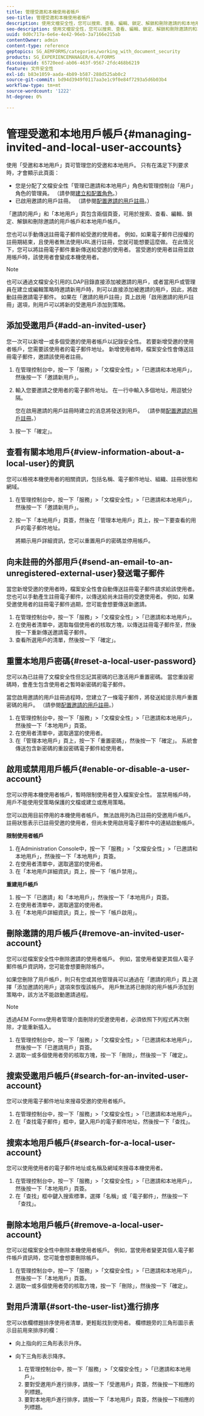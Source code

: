 ```yaml
---
title: 管理受邀和本機使用者帳戶
seo-title: 管理受邀和本機使用者帳戶
description: 使用文檔安全性，您可以搜索、查看、編輯、鎖定、解鎖和刪除邀請的和本地用戶帳戶。
seo-description: 使用文檔安全性，您可以搜索、查看、編輯、鎖定、解鎖和刪除邀請的和本地用戶帳戶。
uuid: 0d0c717a-6e6e-4e42-96eb-3a7166e215ab
contentOwner: admin
content-type: reference
geptopics: SG_AEMFORMS/categories/working_with_document_security
products: SG_EXPERIENCEMANAGER/6.4/FORMS
discoiquuid: 65720eed-ab06-463f-9567-2fdc468b6219
feature: 文件安全性
exl-id: b83e1059-aada-4b89-b587-288d525ab0c2
source-git-commit: bd94d3949f0117aa3e1c9f0e84f7293a5d6b03b4
workflow-type: tm+mt
source-wordcount: '1222'
ht-degree: 0%

---
```


# 管理受邀和本地用戶帳戶{#managing-invited-and-local-user-accounts}

使用「受邀和本地用戶」頁可管理您的受邀和本地用戶。 只有在滿足下列要求時，才會顯示此頁面：

* 您是分配了文檔安全性「管理已邀請和本地用戶」角色和管理控制台「用戶」角色的管理員。 （請參閱[建立和配置角色](/help/forms/using/admin-help/creating-configuring-roles.md#creating-and-configuring-roles)。）
* 已啟用邀請的用戶註冊。 （請參閱[配置邀請的用戶註冊](/help/forms/using/admin-help/configuring-client-server-options.md#configuring-invited-user-registration)。）

「邀請的用戶」和「本地用戶」頁包含兩個頁簽，可用於搜索、查看、編輯、鎖定、解鎖和刪除邀請的用戶帳戶和本地用戶帳戶。

您也可以手動傳送註冊電子郵件給受邀的使用者。 例如，如果電子郵件已授權的註冊期結束，且使用者無法使用URL進行註冊，您就可能想要這麼做。 在此情況下，您可以將註冊電子郵件重新傳送給受邀的使用者。 當受邀的使用者註冊並啟用帳戶時，該使用者會變成本機使用者。

>[!NOTE]
>
>也可以通過文檔安全引用的LDAP目錄直接添加被邀請的用戶，或者當用戶或管理員在建立或編輯策略時邀請新用戶時，則可以直接添加被邀請的用戶，因此，將啟動註冊邀請電子郵件。 如果在「邀請的用戶註冊」頁上啟用「啟用邀請的用戶註冊」選項，則用戶可以將新的受邀用戶添加到策略。

## 添加受邀用戶{#add-an-invited-user}

您一次可以新增一或多個受邀的使用者帳戶以記錄安全性。 若要新增受邀的使用者帳戶，您需要該使用者的電子郵件地址。 新增使用者時，檔案安全性會傳送註冊電子郵件，邀請該使用者註冊。

1. 在管理控制台中，按一下「服務」>「文檔安全性」>「已邀請和本地用戶」，然後按一下「邀請新用戶」。
1. 輸入您要邀請之使用者的電子郵件地址。 在一行中輸入多個地址，用逗號分隔。

   您在啟用邀請的用戶註冊時建立的消息將發送到用戶。 （請參閱[配置邀請的用戶註冊](/help/forms/using/admin-help/configuring-client-server-options.md#configuring-invited-user-registration)。）

1. 按一下「確定」。

## 查看有關本地用戶{#view-information-about-a-local-user}的資訊

您可以檢視本機使用者的相關資訊，包括名稱、電子郵件地址、組織、註冊狀態和網域。

1. 在管理控制台中，按一下「服務」>「文檔安全性」>「已邀請和本地用戶」，然後按一下「邀請新用戶」。
1. 按一下「本地用戶」頁簽，然後在「管理本地用戶」頁上，按一下要查看的用戶的電子郵件地址。

   將顯示用戶詳細資訊，您可以重置用戶的密碼並停用帳戶。

## 向未註冊的外部用戶{#send-an-email-to-an-unregistered-external-user}發送電子郵件

當您新增受邀的使用者時，檔案安全性會自動傳送註冊電子郵件請求給該使用者。 您也可以手動產生註冊電子郵件，以傳送給尚未註冊的受邀使用者。 例如，如果受邀使用者的註冊電子郵件過期，您可能會想要傳送新邀請。

1. 在管理控制台中，按一下「服務」>「文檔安全性」>「已邀請和本地用戶」。
1. 在使用者清單中，選取每個使用者的核取方塊，以傳送註冊電子郵件至，然後按一下重新傳送邀請電子郵件。
1. 查看所選用戶的清單，然後按一下「確定」。

## 重置本地用戶密碼{#reset-a-local-user-password}

您可以為已註冊了文檔安全性但忘記其密碼的已激活用戶重置密碼。 當您重設密碼時，會產生包含使用者之暫時新密碼的電子郵件。

當您啟用邀請的用戶註冊過程時，您建立了一條電子郵件，將發送給提示用戶重置密碼的用戶。 （請參閱[配置邀請的用戶註冊](/help/forms/using/admin-help/configuring-client-server-options.md#configuring-invited-user-registration)。）

1. 在管理控制台中，按一下「服務」>「文檔安全性」>「已邀請和本地用戶」，然後按一下「本地用戶」頁簽。
1. 在使用者清單中，選取適當的使用者。
1. 在「管理本地用戶」頁上，按一下「重置密碼」，然後按一下「確定」。 系統會傳送包含新密碼的重設密碼電子郵件給使用者。

## 啟用或禁用用戶帳戶{#enable-or-disable-a-user-account}

您可以停用本機使用者帳戶，暫時限制使用者登入檔案安全性。 當禁用帳戶時，用戶不能使用受策略保護的文檔或建立或應用策略。

您可以啟用目前停用的本機使用者帳戶。 無法啟用列為已註冊的受邀用戶帳戶。 註冊狀態表示已註冊受邀的使用者，但尚未使用啟用電子郵件中的連結啟動帳戶。

**限制使用者帳戶**

1. 在Administration Console中，按一下「服務」>「文檔安全性」>「已邀請和本地用戶」，然後按一下「本地用戶」頁簽。
1. 在使用者清單中，選取適當的使用者。
1. 在「本地用戶詳細資訊」頁上，按一下「帳戶禁用」。

**重建用戶帳戶**

1. 按一下「已邀請」和「本地用戶」，然後按一下「本地用戶」頁簽。
1. 在使用者清單中，選取適當的使用者。
1. 在「本地用戶詳細資訊」頁上，按一下「帳戶啟用」。

## 刪除邀請的用戶帳戶{#remove-an-invited-user-account}

您可以從檔案安全性中刪除邀請的使用者帳戶。 例如，當使用者變更其個人電子郵件帳戶資訊時，您可能會想要刪除帳戶。

如果您刪除了用戶帳戶，則只有您或其他管理員可以通過在「邀請的用戶」頁上選擇「添加邀請的用戶」選項來恢復該帳戶。 用戶無法將已刪除的用戶帳戶添加到策略中，該方法不能啟動邀請過程。

>[!NOTE]
>
>透過AEM Forms使用者管理介面刪除的受邀使用者，必須依照下列程式再次刪除，才能重新插入。

1. 在管理控制台中，按一下「服務」>「文檔安全性」>「已邀請和本地用戶」，然後按一下「已邀請用戶」頁簽。
1. 選取一或多個使用者旁的核取方塊，按一下「刪除」，然後按一下「確定」。

## 搜索受邀用戶帳戶{#search-for-an-invited-user-account}

您可以使用電子郵件地址來搜尋受邀的使用者帳戶。

1. 在管理控制台中，按一下「服務」>「文檔安全性」>「已邀請和本地用戶」。
1. 在「查找電子郵件」框中，鍵入用戶的電子郵件地址，然後按一下「查找」。

## 搜索本地用戶帳戶{#search-for-a-local-user-account}

您可以使用使用者的電子郵件地址或名稱及網域來搜尋本機使用者。

1. 在管理控制台中，按一下「服務」>「文檔安全性」>「已邀請和本地用戶」，然後按一下「本地用戶」頁簽。
1. 在「查找」框中鍵入搜索標準，選擇「名稱」或「電子郵件」，然後按一下「查找」。

## 刪除本地用戶帳戶{#remove-a-local-user-account}

您可以從檔案安全性中刪除本機使用者帳戶。 例如，當使用者變更其個人電子郵件帳戶資訊時，您可能會想要刪除帳戶。

1. 在管理控制台中，按一下「服務」>「文檔安全性」>「已邀請和本地用戶」，然後按一下「本地用戶」頁簽。
1. 選取一或多個使用者旁的核取方塊，按一下「刪除」，然後按一下「確定」。

## 對用戶清單{#sort-the-user-list}進行排序

您可以依欄標題排序使用者清單，更輕鬆找到使用者。 欄標題旁的三角形圖示表示目前用來排序的欄：

* 向上指向的三角形表示升序。
* 向下三角形表示降序。

   1. 在管理控制台中，按一下「服務」>「文檔安全性」>「已邀請和本地用戶」。
   1. 要對受邀用戶進行排序，請按一下「受邀用戶」頁簽，然後按一下相應的列標題。
   1. 要對本地用戶進行排序，請按一下「本地用戶」頁簽，然後按一下相應的列標題。
